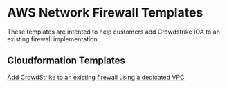 # AWS Network Firewall Templates

These templates are intented to help customers add Crowdstrike IOA to an existing firewall implementation.

## Cloudformation Templates
[Add CrowdStrike to an existing firewall using a dedicated VPC](cloudformation/add_crwd_to_existing_fw.yaml)



